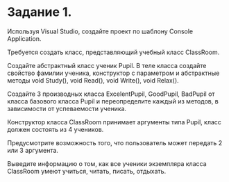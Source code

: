 # Задание 1. 

Используя Visual Studio, создайте проект по шаблону Console Application.

Требуется создать класс, представляющий учебный класс ClassRoom.

Создайте абстрактный класс ученик Pupil. В теле класса создайте свойство фамилии ученика, конструктор с параметром и абстрактные  методы void Study(), void Read(), void Write(), void Relax().

Создайте 3 производных класса ExcelentPupil, GoodPupil, BadPupil от класса базового класса Pupil и переопределите каждый из методов, в зависимости от успеваемости ученика.

Конструктор класса ClassRoom принимает аргументы типа Pupil, класс должен состоять из 4 учеников.

Предусмотрите возможность того, что пользователь может передать 2 или 3 аргумента.

Выведите информацию о том, как все ученики экземпляра класса ClassRoom умеют учиться, читать, писать, отдыхать.

